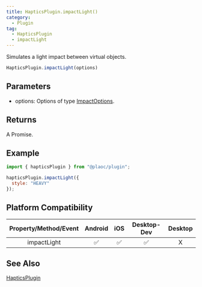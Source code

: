 ```yaml
---
title: HapticsPlugin.impactLight()
category:
  - Plugin
tag:
  - HapticsPlugin
  - impactLight
---
```


Simulates a light impact between virtual objects.

```js
HapticsPlugin.impactLight(options)
```

## Parameters

- options: Options of type [ImpactOptions](../../interface/impact-options/index.md).

## Returns

A Promise.

## Example

```js
import { hapticsPlugin } from "@plaoc/plugin";

hapticsPlugin.impactLight({
  style: "HEAVY"
});
```

## Platform Compatibility

| Property/Method/Event | Android | iOS | Desktop-Dev | Desktop |
|:---------------------:|:-------:|:---:|:-----------:|:-------:|
| impactLight           | ✅      | ✅  | ✅          | X       |

## See Also

[HapticsPlugin](../index.md)